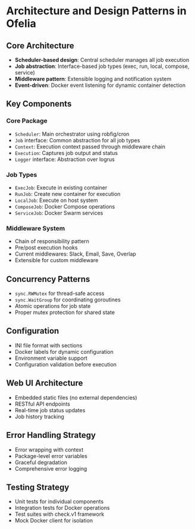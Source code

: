# Architecture and Design Patterns in Ofelia

## Core Architecture
- **Scheduler-based design**: Central scheduler manages all job execution
- **Job abstraction**: Interface-based job types (exec, run, local, compose, service)
- **Middleware pattern**: Extensible logging and notification system
- **Event-driven**: Docker event listening for dynamic container detection

## Key Components

### Core Package
- `Scheduler`: Main orchestrator using robfig/cron
- `Job` interface: Common abstraction for all job types
- `Context`: Execution context passed through middleware chain
- `Execution`: Captures job output and status
- `Logger` interface: Abstraction over logrus

### Job Types
- `ExecJob`: Execute in existing container
- `RunJob`: Create new container for execution
- `LocalJob`: Execute on host system
- `ComposeJob`: Docker Compose operations
- `ServiceJob`: Docker Swarm services

### Middleware System
- Chain of responsibility pattern
- Pre/post execution hooks
- Current middlewares: Slack, Email, Save, Overlap
- Extensible for custom middleware

## Concurrency Patterns
- `sync.RWMutex` for thread-safe access
- `sync.WaitGroup` for coordinating goroutines
- Atomic operations for job state
- Proper mutex protection for shared state

## Configuration
- INI file format with sections
- Docker labels for dynamic configuration
- Environment variable support
- Configuration validation before execution

## Web UI Architecture
- Embedded static files (no external dependencies)
- RESTful API endpoints
- Real-time job status updates
- Job history tracking

## Error Handling Strategy
- Error wrapping with context
- Package-level error variables
- Graceful degradation
- Comprehensive error logging

## Testing Strategy
- Unit tests for individual components
- Integration tests for Docker operations
- Test suites with check.v1 framework
- Mock Docker client for isolation